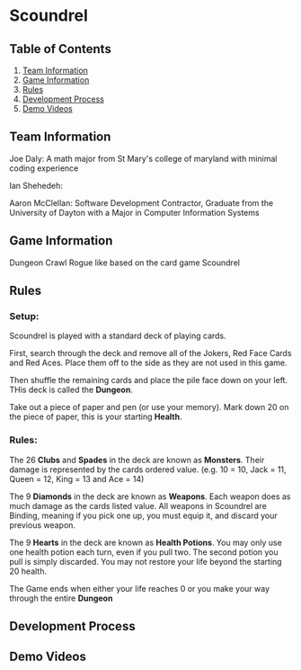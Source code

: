 # Scoundrel

## Table of Contents
1. [Team Information](#members)
2. [Game Information](#info)
3. [Rules](#rules)
4. [Development Process](#devpro)
5. [Demo Videos](#demo)

## Team Information <a name="members"></a>
Joe Daly: A math major from St Mary's college of maryland with minimal coding experience

Ian Shehedeh:

Aaron McClellan: Software Development Contractor, Graduate from the University of Dayton with a Major in Computer Information Systems

## Game Information <a name="info"></a>
Dungeon Crawl Rogue like based on the card game Scoundrel

## Rules <a name="rules"></a>
### Setup:
Scoundrel is played with a standard deck of playing cards.

First, search through the deck and remove all of the Jokers, Red Face Cards and Red Aces. Place them off to the side as they are not used in this game.

Then shuffle the remaining cards and place the pile face down on your left. THis deck is called the **Dungeon**.

Take out a piece of paper and pen (or use your memory). Mark down 20 on the piece of paper, this is your starting **Health**.

### Rules:
The 26 **Clubs** and **Spades** in the deck are known as **Monsters**. Their damage is represented by the cards ordered value. (e.g. 10 = 10, Jack = 11, Queen = 12, King = 13 and Ace = 14)

The 9 **Diamonds** in the deck are known as **Weapons**. Each weapon does as much damage as the cards listed value. All weapons in Scoundrel are Binding, meaning if you pick one up, you must equip it, and discard your previous weapon.

The 9 **Hearts** in the deck are known as **Health Potions**. You may only use one health potion each turn, even if you pull two. The second potion you pull is simply discarded. You may not restore your life beyond the starting 20 health.

The Game ends when either your life reaches 0 or you make your way through the entire **Dungeon**
## Development Process <a name="devpro"></a>

## Demo Videos <a name="demo"></a>

 
